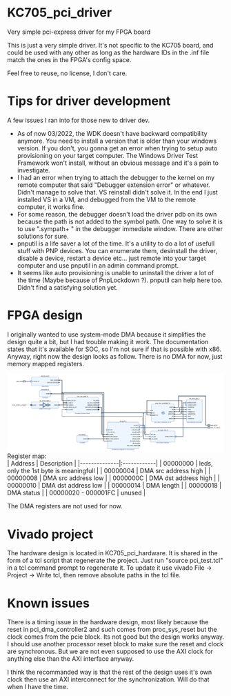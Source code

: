 # KC705_pci_driver
Very simple pci-express driver for my FPGA board

This is just a very simple driver. It's not specific to the KC705 board, and could be used with any other as long as the hardware IDs in the .inf file match the ones in the FPGA's config space.

Feel free to reuse, no license, I don't care.

# Tips for driver development
A few issues I ran into for those new to driver dev.
- As of now 03/2022, the WDK doesn't have backward compatibility anymore. You need to install a version that is older than your windows version. If you don't,
you gonna get an error when trying to setup auto provisioning on your target computer. The Windows Driver Test Framework won't install, without an obvious message and it's a pain
to investigate.
- I had an error when trying to attach the debugger to the kernel on my remote computer that said "Debugger extension error" or whatever. Didn't manage to solve that. VS reinstall
didn't solve it. In the end I just installed VS in a VM, and debugged from the VM to the remote computer, it works fine.
- For some reason, the debugger doesn't load the driver pdb on its own because the path is not added to the symbol path. One way to solve it is to use ".sympath+ <folder>" in
the debugger immediate window. There are other solutions for sure.
- pnputil is a life saver a lot of the time. It's a utility to do a lot of usefull stuff with PNP devices. You can enumerate them, desinstall the driver, disable a device,
restart a device etc... just remote into your target computer and use pnputil in an admin command prompt.
- It seems like auto provisioning is unable to uninstall the driver a lot of the time (Maybe because of PnpLockdown ?). pnputil can help here too. Didn't find a satisfying solution yet.

# FPGA design
I originally wanted to use system-mode DMA because it simplifies the design quite a bit, but I had trouble making it work. The documentation states that it's available for SOC, so I'm not sure if that is possible with x86. Anyway, right now the design looks as follow. There is no DMA for now, just memory mapped registers.
  
<img align="left" src="images/design_1.png">
  
Register map:  
| Address      | Description |
|--------------|:------------|
| 00000000 |  leds, only the 1st byte is meaningfull |
| 00000004 |  DMA src address high  |
| 00000008 |  DMA src address low  |
| 0000000C |  DMA dst address high  |
| 00000010 |  DMA dst address low  |
| 00000014 |  DMA length  |
| 00000018 |  DMA status  |
| 00000020 - 000001FC |  unused  |
  
The DMA registers are not used for now. 
  
# Vivado project
The hardware design is located in KC705_pci_hardware. It is shared in the form of a tcl script that regenerate the project.
Just run "source pci_test.tcl" in a tcl command prompt to regenerate it. To update it use vivado File -> Project -> Write tcl, then remove absolute paths in the tcl file. 
# Known issues
There is a timing issue in the hardware design, most likely because the reset in pci_dma_controller2 and such comes from proc_sys_reset but the clock comes from the pcie block. Its not good but the design works anyway. I should use another processor reset block to make sure the reset and clock are synchronous. But we are not even supposed to use the AXI clock for anything else than the AXI interface anyway.
  
I think the recommanded way is that the rest of the design uses it's own clock then use an AXI interconnect for the synchronization. Will do that when I have the time.
